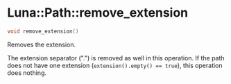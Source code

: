 # Luna::Path::remove_extension

```c++
void remove_extension()
```

Removes the extension. 

The extension separator (".") is removed as well in this operation. If the path does not have one extension (`extension().empty() == true`), this operation does nothing. 

